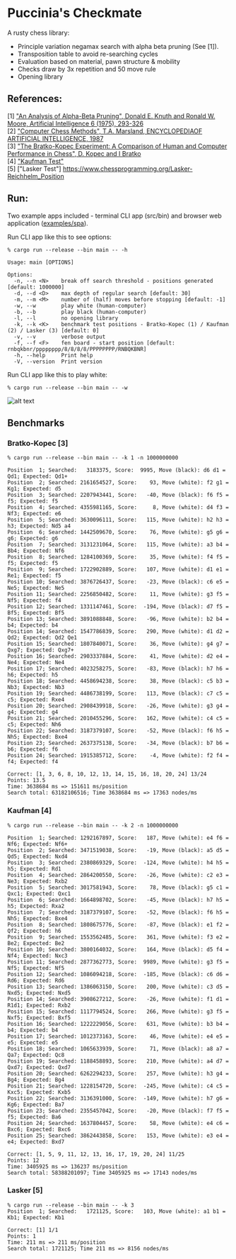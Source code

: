 # Puccinia's Checkmate

A rusty chess library:
* Principle variation negamax search with alpha beta pruning (See [1]).
* Transposition table to avoid re-searching cycles
* Evaluation based on material, pawn structure & mobility
* Checks draw by 3x repetition and 50 move rule
* Opening library

## References:

[1] ["An Analysis of Alpha-Beta Pruning", Donald E. Knuth and Ronald W. Moore, Artificial Intelligence 6 (1975), 293-326](http://www-public.telecom-sudparis.eu/~gibson/Teaching/Teaching-ReadingMaterial/KnuthMoore75.pdf) <br/>
[2] ["Computer Chess Methods", T.A. Marsland, ENCYCLOPEDIAOF ARTIFICIAL INTELLIGENCE, 1987](https://www.researchgate.net/publication/2404258_Computer_Chess_Methods) <br/>
[3] ["The Bratko-Kopec Experiment: A Comparison of Human and Computer Performance in Chess", D. Kopec and I Bratko](http://spider.sci.brooklyn.cuny.edu/~kopec) <br/>
[4] ["Kaufman Test"](https://www.chessprogramming.org/Kaufman_Test)<br/>
[5] ["Lasker Test"] https://www.chessprogramming.org/Lasker-Reichhelm_Position <br/>

## Run:

Two example apps included - terminal CLI app (src/bin) and browser web application ([examples/spa](https://github.com/jesper-olsen/puccinia_s_checkmate/tree/main/examples/spa)).

Run CLI app like this to see options: 

```
% cargo run --release --bin main -- -h

Usage: main [OPTIONS]

Options:
  -n, --n <N>    break off search threshold - positions generated [default: 1000000]
  -d, --d <D>    max depth of regular search [default: 30]
  -m, --m <M>    number of (half) moves before stopping [default: -1]
  -w, --w        play white (human-computer)
  -b, --b        play black (human-computer)
  -l, --l        no opening library
  -k, --k <K>    benchmark test positions - Bratko-Kopec (1) / Kaufman (2) / Lasker (3) [default: 0]
  -v, --v        verbose output
  -f, --f <F>    fen board - start position [default: rnbqkbnr/pppppppp/8/8/8/8/PPPPPPPP/RNBQKBNR]
  -h, --help     Print help
  -V, --version  Print version

```

Run CLI app like this to play white:
```
% cargo run --release --bin main -- -w 

```

![alt text](https://github.com/jesper-olsen/puccinia_s_checkmate/blob/main/Images/your_move.png "Game UI")



## Benchmarks

### Bratko-Kopec [3]

```
% cargo run --release --bin main -- -k 1 -n 1000000000

Position  1; Searched:   3183375, Score:  9995, Move (black): d6 d1 =  Qd1; Expected: Qd1+
Position  2; Searched: 2161654527, Score:    93, Move (white): f2 g1 =  Kg1; Expected: d5
Position  3; Searched: 2207943441, Score:   -40, Move (black): f6 f5 =   f5; Expected: f5
Position  4; Searched: 4355981165, Score:     8, Move (white): d4 f3 =  Nf3; Expected: e6
Position  5; Searched: 3630096111, Score:   115, Move (white): h2 h3 =   h3; Expected: Nd5 a4
Position  6; Searched: 1442509670, Score:    76, Move (white): g5 g6 =   g6; Expected: g6
Position  7; Searched: 3131231064, Score:   115, Move (white): a3 b4 =  Bb4; Expected: Nf6
Position  8; Searched: 1284100369, Score:    35, Move (white): f4 f5 =   f5; Expected: f5
Position  9; Searched: 1722902889, Score:   107, Move (white): d1 e1 =  Re1; Expected: f5
Position 10; Searched: 3876726437, Score:   -23, Move (black): c6 e5 =  Ne5; Expected: Ne5
Position 11; Searched: 2256850482, Score:    11, Move (white): g3 f5 =  Nf5; Expected: f4
Position 12; Searched: 1331147461, Score:  -194, Move (black): d7 f5 =  Bf5; Expected: Bf5
Position 13; Searched: 3891088848, Score:   -96, Move (white): b2 b4 =   b4; Expected: b4
Position 14; Searched: 1547786839, Score:   290, Move (white): d1 d2 =  Qd2; Expected: Qd2 Qe1
Position 15; Searched: 1807840071, Score:    36, Move (white): g4 g7 = Qxg7; Expected: Qxg7+
Position 16; Searched: 2903337884, Score:    41, Move (white): d2 e4 =  Ne4; Expected: Ne4
Position 17; Searched: 4023258275, Score:   -83, Move (black): h7 h6 =   h6; Expected: h5
Position 18; Searched: 4458694238, Score:    38, Move (black): c5 b3 =  Nb3; Expected: Nb3
Position 19; Searched: 4486738199, Score:   113, Move (black): c7 c5 =   c5; Expected: Rxe4
Position 20; Searched: 2908439918, Score:   -26, Move (white): g3 g4 =   g4; Expected: g4
Position 21; Searched: 2010455296, Score:   162, Move (white): c4 c5 =   c5; Expected: Nh6
Position 22; Searched: 3187379107, Score:   -52, Move (black): f6 h5 =  Nh5; Expected: Bxe4
Position 23; Searched: 2637375138, Score:   -34, Move (black): b7 b6 =   b6; Expected: f6
Position 24; Searched: 1915385712, Score:    -4, Move (white): f2 f4 =   f4; Expected: f4

Correct: [1, 3, 6, 8, 10, 12, 13, 14, 15, 16, 18, 20, 24] 13/24
Points: 13.5
Time: 3638684 ms => 151611 ms/position
Search total: 63182106516; Time 3638684 ms => 17363 nodes/ms
```

### Kaufman [4]

```
% cargo run --release --bin main -- -k 2 -n 1000000000

Position  1; Searched: 1292167897, Score:   187, Move (white): e4 f6 =  Nf6; Expected: Nf6+
Position  2; Searched: 3471519038, Score:   -19, Move (black): a5 d5 =  Qd5; Expected: Nxd4
Position  3; Searched: 2380869329, Score:  -124, Move (white): h4 h5 =   h5; Expected: Rd1
Position  4; Searched: 2864200550, Score:   -26, Move (white): c2 e3 =  Ne3; Expected: Rxb2
Position  5; Searched: 3017581943, Score:    78, Move (black): g5 c1 = Qxc1; Expected: Qxc1
Position  6; Searched: 1664898702, Score:   -45, Move (black): h7 h5 =   h5; Expected: Rxa2
Position  7; Searched: 3187379107, Score:   -52, Move (black): f6 h5 =  Nh5; Expected: Bxe4
Position  8; Searched: 1808675776, Score:   -87, Move (black): e1 f2 =  Qf2; Expected: h6
Position  9; Searched: 1553562485, Score:   361, Move (white): f3 e2 =  Be2; Expected: Be2
Position 10; Searched: 3800164032, Score:   164, Move (black): d5 f4 =  Nf4; Expected: Nxc3
Position 11; Searched: 2877362773, Score:  9989, Move (white): g3 f5 =  Nf5; Expected: Nf5
Position 12; Searched: 1086094218, Score:  -185, Move (black): c6 d6 =  Rd6; Expected: Rd6
Position 13; Searched: 1386063150, Score:   200, Move (white): c3 d5 = Nxd5; Expected: Nxd5
Position 14; Searched: 3908627212, Score:   -26, Move (white): f1 d1 = R1d1; Expected: Rxb2
Position 15; Searched: 1117794524, Score:   266, Move (white): g3 f5 = Nxf5; Expected: Bxf5
Position 16; Searched: 1222229056, Score:   631, Move (white): b3 b4 =   b4; Expected: b4
Position 17; Searched: 1012373163, Score:    46, Move (white): e4 e5 =   e5; Expected: e5
Position 18; Searched: 1065633939, Score:    71, Move (black): a8 a7 =  Qa7; Expected: Qc8
Position 19; Searched: 1188458893, Score:   210, Move (white): a4 d7 = Qxd7; Expected: Qxd7
Position 20; Searched: 6262294233, Score:   257, Move (white): h3 g4 =  Bg4; Expected: Bg4
Position 21; Searched: 1228154720, Score:  -245, Move (white): c4 c5 = Kxc5; Expected: Kxb5
Position 22; Searched: 3136391000, Score:  -149, Move (white): h7 g6 =  Kg6; Expected: Ba7
Position 23; Searched: 2355457042, Score:   -20, Move (black): f7 f5 =   f5; Expected: Ba6
Position 24; Searched: 1637804457, Score:    58, Move (white): e4 c6 = Bxc6; Expected: Bxc6
Position 25; Searched: 3862443858, Score:   153, Move (white): e3 e4 =   e4; Expected: Bxd7

Correct: [1, 5, 9, 11, 12, 13, 16, 17, 19, 20, 24] 11/25
Points: 12
Time: 3405925 ms => 136237 ms/position
Search total: 58388201097; Time 3405925 ms => 17143 nodes/ms
```

### Lasker [5]

```
% cargo run --release --bin main -- -k 3
Position  1; Searched:   1721125, Score:   103, Move (white): a1 b1 =  Kb1; Expected: Kb1

Correct: [1] 1/1
Points: 1
Time: 211 ms => 211 ms/position
Search total: 1721125; Time 211 ms => 8156 nodes/ms
```
